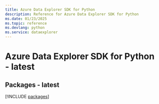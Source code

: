```yaml
---
title: Azure Data Explorer SDK for Python
description: Reference for Azure Data Explorer SDK for Python
ms.date: 01/23/2025
ms.topic: reference
ms.devlang: python
ms.service: dataexplorer
---
```

# Azure Data Explorer SDK for Python - latest
## Packages - latest
[!INCLUDE [packages](data-explorer-index.md)]